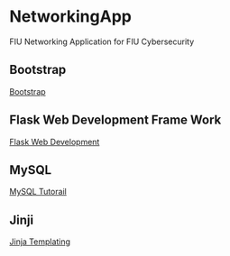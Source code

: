 # NetworkingApp
FIU Networking Application for FIU Cybersecurity 

## Bootstrap 

[Bootstrap](https://getbootstrap.com/)

## Flask Web Development Frame Work

[Flask Web Development](fdhttp://flask.pocoo.org/sfd)

## MySQL 

[MySQL Tutorail](http://www.mysqltutorial.org/python-mysql/)

## Jinji

[Jinja Templating](http://jinja.pocoo.org/)
